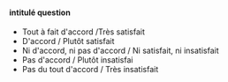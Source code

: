 #### intitulé question
-  Tout à fait d'accord /Très satisfait
-  D'accord /  Plutôt satisfait
-  Ni d'accord, ni pas d'accord / Ni satisfait, ni insatisfait
-  Pas d'accord / Plutôt insatisfai
-  Pas du tout d'accord / Très insatisfait
